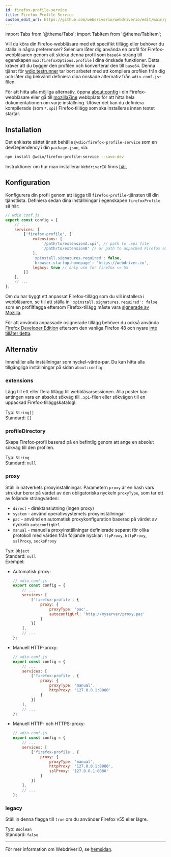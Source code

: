 ```yaml
---
id: firefox-profile-service
title: Firefox Profile Service
custom_edit_url: https://github.com/webdriverio/webdriverio/edit/main/packages/wdio-firefox-profile-service/README.md
---
```


import Tabs from '@theme/Tabs';
import TabItem from '@theme/TabItem';

Vill du köra din Firefox-webbläsare med ett specifikt tillägg eller behöver du ställa in några preferenser? Selenium låter dig använda en profil för Firefox-webbläsaren genom att skicka denna profil som `base64`-sträng till egenskapen `moz:firefoxOptions.profile` i dina önskade funktioner. Detta kräver att du bygger den profilen och konverterar den till `base64`. Denna tjänst för [wdio testrunner](https://webdriver.io/docs/clioptions) tar bort arbetet med att kompilera profilen från dig och låter dig bekvämt definiera dina önskade alternativ från `wdio.conf.js`-filen.

För att hitta alla möjliga alternativ, öppna [about:config](about:config) i din Firefox-webbläsare eller gå till [mozillaZine](http://kb.mozillazine.org/About:config_entries) webbplats för att hitta hela dokumentationen om varje inställning. Utöver det kan du definiera kompilerade (som `*.xpi`) Firefox-tillägg som ska installeras innan testet startar.

## Installation

Det enklaste sättet är att behålla `@wdio/firefox-profile-service` som en devDependency i din `package.json`, via:

```sh
npm install @wdio/firefox-profile-service --save-dev
```

Instruktioner om hur man installerar `WebdriverIO` finns [här.](https://webdriver.io/docs/gettingstarted)

## Konfiguration

Konfigurera din profil genom att lägga till `firefox-profile`-tjänsten till din tjänstlista. Definiera sedan dina inställningar i egenskapen `firefoxProfile` så här:

```js
// wdio.conf.js
export const config = {
    // ...
    services: [
        ['firefox-profile', {
            extensions: [
                '/path/to/extensionA.xpi', // path to .xpi file
                '/path/to/extensionB' // or path to unpacked Firefox extension
            ],
            'xpinstall.signatures.required': false,
            'browser.startup.homepage': 'https://webdriver.io',
            legacy: true // only use for firefox <= 55
        }]
    ],
    // ...
};
```

Om du har byggt ett anpassat Firefox-tillägg som du vill installera i webbläsaren, se till att ställa in `'xpinstall.signatures.required': false` som en profilflagga eftersom Firefox-tillägg måste vara [signerade av Mozilla](https://wiki.mozilla.org/Add-ons/Extension_Signing).

För att använda anpassade osignerade tillägg behöver du också använda [Firefox Developer Edition](https://www.mozilla.org/en-GB/firefox/developer/) eftersom den vanliga Firefox 48 och nyare [inte tillåter detta](https://wiki.mozilla.org/Add-ons/Extension_Signing#Timeline).

## Alternativ

Innehåller alla inställningar som nyckel-värde-par. Du kan hitta alla tillgängliga inställningar på sidan `about:config`.

### extensions

Lägg till ett eller flera tillägg till webbläsarsessionen. Alla poster kan antingen vara en absolut sökväg till `.xpi`-filen eller sökvägen till en uppackad Firefox-tilläggskatalogl.

Typ: `String[]`<br />
Standard: `[]`

### profileDirectory

Skapa Firefox-profil baserad på en befintlig genom att ange en absolut sökväg till den profilen.

Typ: `String`<br />
Standard: `null`

### proxy

Ställ in nätverkets proxyinställningar. Parametern `proxy` är en hash vars struktur beror på värdet av den obligatoriska nyckeln `proxyType`, som tar ett av följande strängvärden:

 * `direct` - direktanslutning (ingen proxy)
 * `system` - använd operativsystemets proxyinställningar
 * `pac` - använd en automatisk proxykonfiguration baserad på värdet av nyckeln `autoconfigUrl`
 * `manual` - manuella proxyinställningar definierade separat för olika protokoll med värden från följande nycklar: `ftpProxy`, `httpProxy`, `sslProxy`, `socksProxy`

Typ: `Object`<br />
Standard: `null`<br />
Exempel:

- Automatisk proxy:
    ```js
    // wdio.conf.js
    export const config = {
        // ...
        services: [
            ['firefox-profile', {
                proxy: {
                    proxyType: 'pac',
                    autoconfigUrl: 'http://myserver/proxy.pac'
                }
            }]
        ],
        // ...
    };
    ```

- Manuell HTTP-proxy:
    ```js
    // wdio.conf.js
    export const config = {
        // ...
        services: [
            ['firefox-profile', {
                proxy: {
                    proxyType: 'manual',
                    httpProxy: '127.0.0.1:8080'
                }
            }]
        ],
        // ...
    };
    ```

- Manuell HTTP- och HTTPS-proxy:
    ```js
    // wdio.conf.js
    export const config = {
        // ...
        services: [
            ['firefox-profile', {
                proxy: {
                    proxyType: 'manual',
                    httpProxy: '127.0.0.1:8080',
                    sslProxy: '127.0.0.1:8080'
                }
            }]
        ],
        // ...
    };
    ```

### legacy

Ställ in denna flagga till `true` om du använder Firefox v55 eller lägre.

Typ: `Boolean`<br />
Standard: `false`

----

För mer information om WebdriverIO, se [hemsidan](https://webdriver.io).